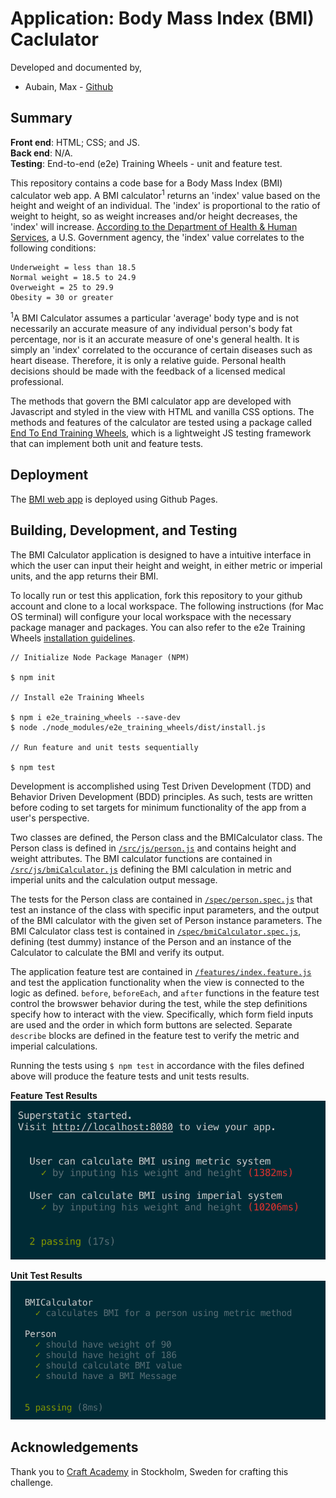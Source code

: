 # Application: Body Mass Index (BMI) Caclulator
Developed and documented by,
* Aubain, Max - [Github](https://github.com/CA-ma)

## Summary
**Front end**: HTML; CSS; and JS.<br>
**Back end**: N/A.<br>
**Testing**: End-to-end (e2e) Training Wheels - unit and feature test.

This repository contains a code base for a Body Mass Index (BMI) calculator web app.  A BMI calculator<sup>1</sup> returns an 'index' value based on the height and weight of an individual.  The 'index' is proportional to the ratio of weight to height, so as weight increases and/or height decreases, the 'index' will increase.  [According to the Department of Health & Human Services](https://www.nhlbi.nih.gov/health/educational/lose_wt/BMI/bmi-m.htm), a U.S. Government agency, the 'index' value correlates to the following conditions:

```
Underweight = less than 18.5
Normal weight = 18.5 to 24.9 
Overweight = 25 to 29.9 
Obesity = 30 or greater
```

<sup>1</sup>A BMI Calculator assumes a particular 'average' body type and is not necessarily an accurate measure of any individual person's body fat percentage, nor is it an accurate measure of one's general health. It is simply an 'index' correlated to the occurance of certain diseases such as heart disease. Therefore, it is only a relative guide.  Personal health decisions should be made with the feedback of a licensed medical professional.

The methods that govern the BMI calculator app are developed with Javascript and styled in the view with HTML and vanilla CSS options.  The methods and features of the calculator are tested using a package called [End To End Training Wheels](https://www.npmjs.com/package/e2e_training_wheels), which is a lightweight JS testing framework that can implement both unit and feature tests.

## Deployment
The [BMI web app](https://ca-ma.github.io/bmiCalcDeploy/) is deployed using Github Pages.

## Building, Development, and Testing
The BMI Calculator application is designed to have a intuitive interface in which the user can input their height and weight, in either metric or imperial units, and the app returns their BMI.

To locally run or test this application, fork this repository to your github account and clone to a local workspace.  The following instructions (for Mac OS terminal) will configure your local workspace with the necessary package manager and packages.  You can also refer to the e2e Training Wheels [installation guidelines](https://www.npmjs.com/package/e2e_training_wheels#installation).

```
// Initialize Node Package Manager (NPM)

$ npm init   

// Install e2e Training Wheels

$ npm i e2e_training_wheels --save-dev          
$ node ./node_modules/e2e_training_wheels/dist/install.js

// Run feature and unit tests sequentially

$ npm test
```

Development is accomplished using Test Driven Development (TDD) and Behavior Driven Development (BDD) principles.  As such, tests are written before coding to set targets for minimum functionality of the app from a user's perspective.

Two classes are defined, the Person class and the BMICalculator class.  The Person class is defined in [`/src/js/person.js`](/src/js/person.js) and contains height and weight attributes.  The BMI calculator functions are contained in [`/src/js/bmiCalculator.js`](/src/js/bmiCalculator.js) defining the BMI calculation in metric and imperial units and the calculation output message.

The tests for the Person class are contained in [`/spec/person.spec.js`](spec/person.spec.js) that test an instance of the class with specific input parameters, and the output of the BMI calculator with the given set of Person instance parameters.  The BMI Calculator class test is contained in [`/spec/bmiCalculator.spec.js`](/spec/bmiCalculator.spec.js), defining  (test dummy) instance of the Person and an instance of the Calculator to calculate the BMI and verify its output.    

The application feature test are contained in [`/features/index.feature.js`](/features/index.feature.js) and test the application functionality when the view is connected to the logic as defined.  `before`, `beforeEach`, and `after` functions in the feature test control the browswer behavior during the test, while the step definitions specify how to interact with the view.  Specifically, which form field inputs are used and the order in which form buttons are selected.  Separate `describe` blocks are defined in the feature test to verify the metric and imperial calculations.

Running the tests using `$ npm test` in accordance with the files defined above will produce the feature tests and unit tests results.

**Feature Test Results**<br>
![feature tests](/src/img/bmi_feature_test.png) 

**Unit Test Results**<br>
![unit tests](/src/img/bmi_spec_test.png) 




## Acknowledgements
Thank you to [Craft Academy](https://craftacademy.se/) in Stockholm, Sweden for crafting this challenge.